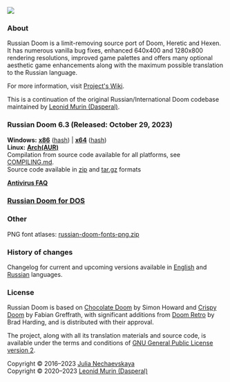 ![](https://raw.githubusercontent.com/Russian-Doom/rd-resources/master/Logo%20Horisontal.png)

### About

Russian Doom is a limit-removing source port of Doom, Heretic and Hexen.
It has numerous vanilla bug fixes, enhanced 640x400 and 1280x800 rendering resolutions,
improved game palettes and offers many optional aesthetic game enhancements
along with the maximum possible translation to the Russian language.

For more information, visit [Project's Wiki](https://github.com/Russian-Doom/russian-doom/wiki).

This is a continuation of the original Russian/International Doom codebase
maintained by [Leonid Murin (Dasperal)](https://github.com/Dasperal).

### Russian Doom 6.3 (Released: October 29, 2023)

**Windows:**
[**x86**](https://github.com/Russian-Doom/russian-doom/releases/download/6.3/russian-doom-6.3-windows-x86.zip)
([hash](https://github.com/Russian-Doom/russian-doom/releases/download/6.3/russian-doom-6.3-windows-x86.zip.sha256))
|
[**x64**](https://github.com/Russian-Doom/russian-doom/releases/download/6.3/russian-doom-6.3-windows-x64.zip)
([hash](https://github.com/Russian-Doom/russian-doom/releases/download/6.3/russian-doom-6.3-windows-x64.zip.sha256))  
**Linux:**
[**Arch(AUR)**](https://aur.archlinux.org/packages/russian-doom)  
Compilation from source code available for all platforms,
see [COMPILING.md](COMPILING.md).  
Source code available in [zip](https://github.com/Russian-Doom/russian-doom/archive/refs/tags/6.3.zip)
and [tar.gz](https://github.com/Russian-Doom/russian-doom/archive/refs/tags/6.3.tar.gz) formats

[**Antivirus FAQ**](https://github.com/Russian-Doom/russian-doom/wiki/Antivirus-FAQ)

### [Russian Doom for DOS](https://github.com/Russian-Doom/russian-doom-dos)

### Other

PNG font atlases:
[russian-doom-fonts-png.zip](https://github.com/Russian-Doom/rd-resources/raw/master/Files/russian-doom-fonts-png.zip)

### History of changes

Changelog for current and upcoming versions available
in [English](https://github.com/Russian-Doom/russian-doom/wiki/Changelog)
and [Russian](https://github.com/Russian-Doom/russian-doom/wiki/История-изменений) languages.

### License

Russian Doom is based on [Chocolate Doom](https://www.chocolate-doom.org) by Simon Howard
and [Crispy Doom](http://fabiangreffrath.github.io/crispy-doom) by Fabian Greffrath,
with significant additions from [Doom Retro](http://doomretro.com) by Brad Harding,
and is distributed with their approval.

The project, along with all its translation materials and source code,
is available under the terms and conditions of
[GNU General Public License version 2](https://www.gnu.org/licenses/old-licenses/gpl-2.0.html).

Copyright &copy; 2016&ndash;2023 [Julia Nechaevskaya](https://jnechaevsky.github.io/author.html)  
Copyright &copy; 2020&ndash;2023 [Leonid Murin (Dasperal)](https://github.com/Dasperal)
